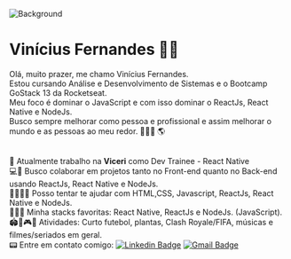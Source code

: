 ![Background](https://github.com/ViniCleFer/viniciusclementefernandes/blob/master/assets/background.png)
# Vinícius Fernandes  🖖🏽
Olá, muito prazer, me chamo Vinícius Fernandes.
<br/> Estou cursando Análise e Desenvolvimento de Sistemas e o Bootcamp GoStack 13 da Rocketseat.
<br/> Meu foco é dominar o JavaScript e com isso dominar o ReactJs, React Native e NodeJs. 
<br/> Busco sempre melhorar como pessoa e profissional e assim melhorar o mundo e as pessoas ao meu redor. 👨🏽‍💻 🌎


<br/> 🚀 Atualmente trabalho na **Viceri** como Dev Trainee - React Native
<br/> 💻💙 Busco colaborar em projetos tanto no Front-end quanto no Back-end usando ReactJs, React Native e NodeJs. 
<br/> 🤞🏼🤙🏽 Posso tentar te ajudar com HTML,CSS, Javascript,  ReactJs, React Native e NodeJs.
<br/> 👨🏽‍💻 Minha stacks favoritas: React Native, ReactJs e NodeJs. (JavaScript).
<br/> 🏟️🎄🎮🎵 Atividades: Curto futebol, plantas, Clash Royale/FIFA, músicas e filmes/seriados em geral.
<br/> 📟 Entre em contato comigo: [![Linkedin Badge](https://img.shields.io/badge/-ViníciusFernandes-blue?style=flat-square&logo=Linkedin&logoColor=white&link=https://https://www.linkedin.com/in/viniclefer/)](https://www.linkedin.com/in/viniclefer/) 
[![Gmail Badge](https://img.shields.io/badge/-viniciusclementefernandes@gmail.com-c14438?style=flat-square&logo=Gmail&logoColor=white&link=mailto:viniciusclementefernandes@gmail.com)](mailto:viniciusclementefernandes@gmail.com)

